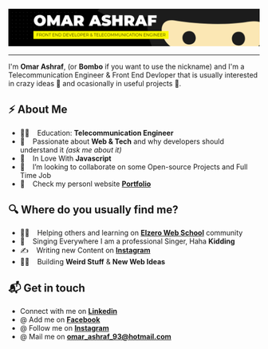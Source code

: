 <!-- # Hello, nerds 🤓 -->

<p align="center">
  <img src="https://raw.githubusercontent.com/OmarAshraf-Bombo/OmarAshraf-Bombo/master/hi.png">
</p>

---

I'm **Omar Ashraf**, (or **Bombo** if you want to use the nickname) and I'm a Telecommunication Engineer & Front End Devloper that is usually interested in crazy ideas 🦄 and ocasionally in useful projects 🤖.

## ⚡️ About Me

- 🧑‍🎤 &nbsp;&nbsp; Education: **Telecommunication Engineer**
- 👾 &nbsp;&nbsp; Passionate about **Web & Tech** and why developers should understand it _(ask me about it)_
- 💚 &nbsp;&nbsp; In Love With **Javascript**
- 👯 &nbsp;&nbsp; I’m looking to collaborate on some Open-source Projects and Full Time Job
- 📱 &nbsp;&nbsp; Check my personl website [**Portfolio**](https://www.omarashraf.com/)

## 🔍 Where do you usually find me?

- 🧙‍♂️ &nbsp;&nbsp; Helping others and learning on [**Elzero Web School**](https://www.facebook.com/groups/ElzeroWebSchool) community
- 🎤 &nbsp;&nbsp; Singing Everywhere I am a professional Singer, Haha **Kidding**
- ✍️ &nbsp;&nbsp; Writing new Content on [**Instagram**](https://www.instagram.com/omarashrafcodes/)
- 👷‍♂️ &nbsp;&nbsp; Building **Weird Stuff** & **New Web Ideas**

## 📬 Get in touch

- Connect with me on [**Linkedin**](https://www.linkedin.com/in/omar-ashraf-wagih/)
- @ Add me on [**Facebook**](https://www.facebook.com/omar.ronaldo.ashraf/)
- @ Follow me on [**Instagram**](https://www.instagram.com/omarashrafcodes/)
- @ Mail me on **omar_ashraf_93@hotmail.com**
